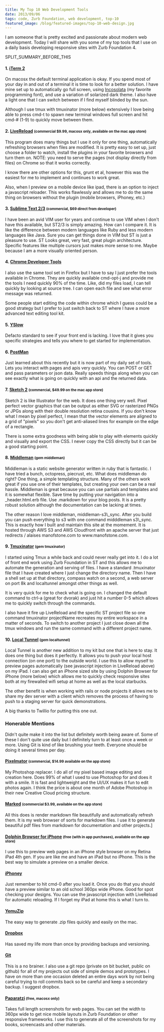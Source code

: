 ```yaml
---
title: My Top 10 Web Development Tools
date: 2013/09/06
tags: code, Zurb Foundation, web development, top-10
featured_image: /blog/featured-images/top-10-web-design.jpg
---
```


I am someone that is pretty excited and passionate about modern web development. Today I will share with you some of my top tools that I use on a daily basis developing responsive sites with Zurb Foundation 4.

SPLIT\_SUMMARY\_BEFORE\_THIS

#### 1. [iTerm 2](http://www.iterm2.com/)

On macosx the default terminal application is okay. If you spend most of your day in and out of a terminal it is time to look for a better solution. I have mine set up to automatically go full screen, using [Incosolata](http://levien.com/type/myfonts/inconsolata.html) (my favorite programming font), and use a variation of solarized dark theme. I also have a light one that I can switch between if I find myself blinded by the sun.

Although I use tmux with tmuxinator (more below) extensively I love being able to press cmd-t to spawn new terminal windows full screen and hit cmd-# (1-9) to quickly move between them.

#### 2. [LiveReload](http://livereload.com/) <small>(commercial $9.99, macosx only, available on the mac app store)</small>

This program does many things but I use it only for one thing, automatically refreshing browsers when files are modified. It is pretty easy to set up, just choose a folder to watch, install the plugins in your favorite browsers and turn them on. NOTE: you need to serve the pages (not display directly from files) on Chrome so that it works correctly.

I know there are other options for this, grunt et al, however this was the easiest for me to implement and continues to work great.

Also, when I preview on a mobile device like ipad, there is an option to inject a javascript reloader. This works flawlessly and allows me to do the same thing on browsers without the plugin (mobile browsers, iPhoney, etc.)

#### 3. [Sublime Text 2/3](http://www.sublimetext.com/) <small>(commercial, $69 direct from developer)</small>

I have been an avid VIM user for years and continue to use VIM when I don't have this available, but ST2/3 is simply amazing. How can I compare it. It is like the difference between modern languages like Ruby and less modern languages like Java. Sure you can get things done in VIM but ST is just a pleasure to use. ST Looks great, very fast, great plugin architecture. Specific features like multiple cursors just makes more sense to me. Maybe because I am a more visually oriented person.

#### 4. [Chrome Developer Tools](https://developers.google.com/chrome-developer-tools/)

I also use the same tool set in Firefox but I have to say I just prefer the tools available in Chrome. They are quickly available cmd-opt-j and provide me the tools I need quickly 90% of the time. Like, did my files load, I can tell quickly by looking at source tree. I can open each file and see what error message was returned.

Some people start editing the code within chrome which I guess could be a good strategy but I prefer to just switch back to ST where I have a more advanced text editing tool kit.

#### 5. [YSlow](https://chrome.google.com/webstore/detail/yslow/ninejjcohidippngpapiilnmkgllmakh?hl=en)

Defacto standard to see if your front end is lacking. I love that it gives you specific strategies and tells you where to get started for implementation.

#### 6. [PostMan](https://chrome.google.com/webstore/detail/postman-rest-client/fdmmgilgnpjigdojojpjoooidkmcomcm?hl=en)

Just learned about this recently but it is now part of my daily set of tools. Lets you interact with pages and apis very quickly. You can POST or GET and pass parameters or json data. Really speeds things along when you can see exactly what is going on quickly with an api and the returned data.

#### 7. [Sketch 2](http://www.bohemiancoding.com/sketch/) <small>(commercial, $49.99 on the mac app store)</small>

Sketch 2 is like Illustrator for the web. It does one thing very well. Pixel perfect vector graphics that can be output as either SVG or rasterized PNGs or JPGs along with their double resolution retina cousins. If you don't know what I mean by pixel perfect, I mean that the vector elements are aligned to a grid of "pixels" so you don't get anti-aliased lines for example on the edge of a rectangle.

There is some extra goodness with being able to play with elements quickly and visually and export the CSS. I never copy the CSS directly but it can be a good starting point.

#### 8. [Middleman](http://middlemanapp.com/) <small>(gem middleman)</small>

Middleman is a static website generator written in ruby that is fantastic. I have tried a bunch, octopress, piecrust, etc. What does middleman do right? One thing, a simple templating structure. Many of the others work great if you use one of their templates, but creating your own can be a real hassle. Middleman is great because you can use partials and templates and it is somewhat flexible. Save time by putting your navigation into a _header.html.erb file. Use .markdown for your blog posts. It is a pretty robust solution although the documentation can be lacking at times.

<p>The other reason I love middleman, middleman-s3\_sync. After you build you can push everything to s3 with one command <span class="inline-code">midddleman s3\_sync</span>. This is exactly how I built and maintain this site at the momement. It is hosted through AWS S3 and AWS Cloudfront with an apache server that just redirects / alaises <span class="inline-code">manofstone.com</span> to <span class="inline-code">www.manofstone.com</span>.</p>

#### 9. [Tmuxinator](https://github.com/aziz/tmuxinator) <small>(gem tmuxinator)</small>

I started using Tmux a while back and could never really get into it. I do a lot of front end work using Zurb Foundation in ST and this allows me to automate the generation and serving of files. I have a standard .tmuxinator file that I have created where I just change the directory name. Then I have a shell set up at that directory, <span class="inline-code">compass watch</span> on a second, a web server on port 8k and <span class="inline-code">localtunnel</span> amongst other things as well.

It is very quick for me to check what is going on. I changed the default command to ctrl-a (great for dvorak) and just hit a number 0-5 which allows me to quickly switch through the commands.

I also have it fire up LiveReload and the specific ST project file so one command <span class="inline-code">tmuxinator projectName</span> recreates my entire workspace in a matter of seconds. To switch to another project I just close down all the tmux windows and run the same command with a different project name.

#### 10. [Local Tunnel](http://progrium.com/localtunnel/) <small>(gem localtunnel)</small>

Local Tunnel is another new addition to my kit but one that is here to stay. It does one thing but does it perfectly. It allows you to push your local host connection (on one port) to the outside world. I use this to allow myself to preview pages automatically (see javascript injection in LiveReload above) on my iPad. I can also get an iPhone sized site by using Dolphin Browser for iPhone (more below) which allows me to quickly check responsive sites both at my firewalled wifi setup at home as well as the local starbucks.

The other benefit is when working with rails or node projects it allows me to share my dev server with a client which removes the process of having to push to a staging server for quick demonstrations.

A big thanks to Twillio for putting this one out.

### Honerable Mentions

Didn't quite make it into the list but definitely worth being aware of. Some of these I don't quite use daily but I definitely turn to at least once a week or more. Using Git is kind of like brushing your teeth. Everyone should be doing it several times per day.

#### [Pixelmator](http://www.pixelmator.com/) <small>(commercial, $14.99 available on the app store)</small>

My Photoshop replacer. I do all of my pixel based image editing and creation here. Does 99% of what I used to use Photoshop for and does it with a smile. It is fast and lightweight and the UI/UX makes it fun to edit photos again. I think the price is about one month of Adobe Photoshop in their new Creative Cloud pricing structure.

#### [Marked](http://markedapp.com/) <small>(commercial $3.99, available on the app store)</small>

All this does is render markdown file beautifully and automatically refresh them. It is my web browser of sorts for markdown files. I use it to generate beautiful pdf files from markdown for documentation and other projects.]

#### [Dolphin Browser for iPhone](http://dolphin.com/) <small>(free (with in app purchases), available on the app store)</small>

I use this to preview web pages in an iPhone style browser on my Retina iPad 4th gen. If you are like me and have an iPad but no iPhone. This is the best way to simulate a preview on a smaller device.

#### [iPhoney](http://www.marketcircle.com/iphoney/)

Just remember to hit cmd-0 after you load it. Once you do that you should have a preview similar to an old school 360px wide iPhone. Good for spot checking your designs. You can use the javascript injection with LiveReload for automatic reloading. If I forget my iPad at home this is what I turn to.

#### [YemuZip](http://www.yellowmug.com/yemuzip/)

The easy way to generate .zip files quickly and easily on the mac.

#### [Dropbox](https://www.dropbox.com/)

Has saved my life more than once by providing backups and versioning.

#### [Git](http://git-scm.com/)

This is a no brainer. I also use a git repo (private on bit bucket, public on github) for all of my projects out side of simple demos and prototypes. I have on more than one occasion deleted an entire days work by not being careful trying to roll commits back so be careful and keep a secondary backup. I suggest dropbox.

#### [Paparatzi](http://derailer.org/paparazzi/) <small>(free, macosx only)</small>

Takes full length screenshots for web pages. You can set the width to 360px wide to get nice mobile layouts in Zurb Foundation or other responsive frameworks. I use this to generate all of the screenshots for my books, screencasts and other materials.

